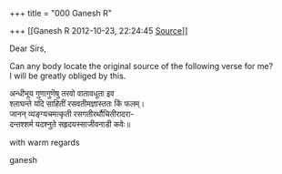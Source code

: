 +++
title = "000 Ganesh R"

+++
[[Ganesh R	2012-10-23, 22:24:45 [Source](https://groups.google.com/g/bvparishat/c/1QNR0t1uf5U)]]



Dear Sirs,

Can any body locate the original source of the following verse for me?  
I will be greatly obliged by this.

अन्धीभूय गुणागुणॆषु तरवो वातावधूता इव  
श्लाघन्ते यदि साहितीं रसवतीमज्ञास्ततः किं फलम्।  
जानन् व्यङ्ग्यचमत्कृती रसगतीरर्थौचितीरादरा-  
दन्तश्शर्म यदश्नुते सहृदयस्साजीवनाडी कवेः॥

with warm regards

ganesh  

